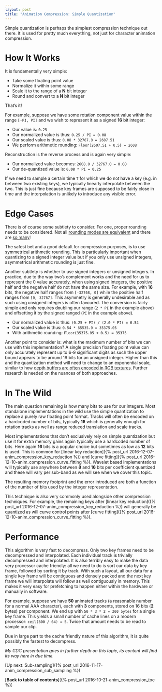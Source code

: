 ```yaml
---
layout: post
title: "Animation Compression: Simple Quantization"
---
```

Simple quantization is perhaps the simplest compression technique out there. It is used for pretty much everything, not just for character animation compression.

# How It Works

It is fundamentally very simple:

*  Take some floating point value
*  Normalize it within some range
*  Scale it to the range of a **N** bit integer
*  Round and convert to a **N** bit integer

That’s it!

For example, suppose we have some rotation component value within the range `[-PI, PI]` and we wish to represent it as a signed **16** bit integer:

*  Our value is: `0.25`
*  Our normalized value is thus: `0.25 / PI = 0.08`
*  Our scaled value is thus: `0.08 * 32767.0 = 2607.51`
*  We perform arithmetic rounding: `Floor(2607.51 + 0.5) = 2608`

Reconstruction is the reverse process and is again very simple:

*  Our normalized value becomes: `2608.0 / 32767.0 = 0.08`
*  Our de-quantized value is: `0.08 * PI = 0.25`

If we need to sample a certain time `T` for which we do not have a key (e.g. in between two existing keys), we typically linearly interpolate between the two. This is just fine because key frames are supposed to be fairly close in time and the interpolation is unlikely to introduce any visible error.

# Edge Cases

There is of course some subtlety to consider. For one, proper rounding needs to be considered. Not all [rounding modes are equivalent](http://number-none.com/product/Scalar%20Quantization/) and there are [so many](http://www.eetimes.com/document.asp?doc_id=1274485)!

The safest bet and a good default for compression purposes, is to use symmetrical arithmetic rounding. This is particularly important when quantizing to a signed integer value but if you only use unsigned integers, asymmetrical arithmetic rounding is just fine.

Another subtlety is whether to use signed integers or unsigned integers. In practice, due to the way two’s complement works and the need for us to represent the 0 value accurately, when using signed integers, the positive half and the negative half do not have the same size. For example, with **16** bits, the negative half ranges from `[-32768, 0]` while the positive half ranges from `[0, 32767]`. This asymmetry is generally undesirable and as such using unsigned integers is often favoured. The conversion is fairly simple and only requires doubling our range (`2 * PI` in the example above) and offsetting it by the signed ranged (`PI` in the example above).

*  Our normalized value is thus: `(0.25 + PI) / (2.0 * PI) = 0.54`
*  Our scaled value is thus: `0.54 * 65535.0 = 35375.05`
*  With arithmetic rounding: `Floor(35375.05 + 0.5) = 35375`

Another point to consider is: what is the maximum number of bits we can use with this implementation? A single precision floating point value can only accurately represent up to 6-9 significant digits as such the upper bound appears to be around 19 bits for an unsigned integer. Higher than this and the quantization method will need to change to an exponential scale, similar to how [depth buffers are often encoded in RGB textures](http://aras-p.info/blog/2009/07/30/encoding-floats-to-rgba-the-final/). Further research is needed on the nuances of both approaches.

# In The Wild

The main question remaining is how many bits to use for our integers. Most standalone implementations in the wild use the simple quantization to replace a purely raw floating point format. Tracks will often be encoded on a hardcoded number of bits, typically **16** which is generally enough for rotation tracks as well as range reduced translation and scale tracks.

Most implementations that don’t exclusively rely on simple quantization but use it for extra memory gains again typically use a hardcoded number of bits. Here again **16** bits is a popular choice but sometimes as low as **12** bits is used. This is common for [linear key reduction]({% post_url 2016-12-07-anim_compression_key_reduction %}) and [curve fitting]({% post_url 2016-12-10-anim_compression_curve_fitting %}). Wavelet based implementations will typically use anywhere between **8** and **16** bits per coefficient quantized and these will vary per sub-band as we will see when we cover this topic.

The resulting memory footprint and the error introduced are both a function of the number of bits used by the integer representation.

This technique is also very commonly used alongside other compression techniques. For example, the remaining keys after [linear key reduction]({% post_url 2016-12-07-anim_compression_key_reduction %}) will generally be quantized as will curve control points after [curve fitting]({% post_url 2016-12-10-anim_compression_curve_fitting %}).

# Performance

This algorithm is very fast to decompress. Only two key frames need to be decompressed and interpolated. Each individual track is trivially decompressed and interpolated. It is also terribly easy to make the data very processor cache friendly: all we need to do is sort our data by key frame, followed by sorting it by track. With such a layout, all our data for a single key frame will be contiguous and densely packed and the next key frame we will interpolate will follow as well contiguously in memory. This makes it very easy for prefetching to happen either within the hardware or manually in software.

For example, suppose we have **50** animated tracks (a reasonable number for a normal AAA character), each with **3** components, stored on 16 bits (**2** bytes) per component. We end up with `50 * 3 * 2 = 300 bytes` for a single key frame. This yields a small number of cache lines on a modern processor: `ceil(300 / 64) = 5`. Twice that amount needs to be read to sample our clip.

Due in large part to the cache friendly nature of this algorithm, it is quite possibly the fastest to decompress.

*My GDC presentation goes in further depth on this topic, its content will find its way here in due time.*

[Up next: Sub-sampling]({% post_url 2016-11-17-anim_compression_sub_sampling %})

[**Back to table of contents**]({% post_url 2016-10-21-anim_compression_toc %})


